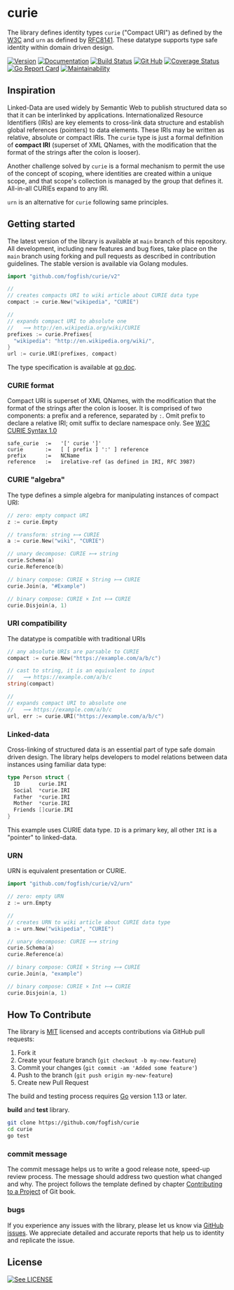 # curie

The library defines identity types `curie` ("Compact URI") as defined by the [W3C](https://www.w3.org/TR/2010/NOTE-curie-20101216/) and `urn` as defined by [RFC8141](https://www.rfc-editor.org/rfc/rfc8141). These datatype supports type safe identity within domain driven design.

[![Version](https://img.shields.io/github/v/tag/fogfish/curie?label=version)](https://github.com/fogfish/curie/releases)
[![Documentation](https://pkg.go.dev/badge/github.com/fogfish/curie)](https://pkg.go.dev/github.com/fogfish/curie)
[![Build Status](https://github.com/fogfish/curie/workflows/build/badge.svg)](https://github.com/fogfish/curie/actions/)
[![Git Hub](https://img.shields.io/github/last-commit/fogfish/curie.svg)](https://github.com/fogfish/curie)
[![Coverage Status](https://coveralls.io/repos/github/fogfish/curie/badge.svg?branch=main)](https://coveralls.io/github/fogfish/curie?branch=main)
[![Go Report Card](https://goreportcard.com/badge/github.com/fogfish/curie)](https://goreportcard.com/report/github.com/fogfish/curie)
[![Maintainability](https://api.codeclimate.com/v1/badges/bdad0e2fd29d488217fd/maintainability)](https://codeclimate.com/github/fogfish/curie/maintainability)


## Inspiration 

Linked-Data are used widely by Semantic Web to publish structured data so that it can be interlinked by applications. Internationalized Resource Identifiers (IRIs) are key elements to cross-link data structure and establish global references (pointers) to data elements. These IRIs may be written as relative, absolute or compact IRIs. The `curie` type is just a formal definition of **compact IRI** (superset of XML QNames, with the modification that the format of the strings after the colon is looser). 

Another challenge solved by `curie` is a formal mechanism to permit the use of the concept of scoping, where identities are created within a unique scope, and that scope's collection is managed by the group that defines it. All-in-all CURIEs expand to any IRI.

`urn` is an alternative for `curie` following same principles. 

## Getting started

The latest version of the library is available at `main` branch of this repository. All development, including new features and bug fixes, take place on the `main` branch using forking and pull requests as described in contribution guidelines. The stable version is available via Golang modules.

```go
import "github.com/fogfish/curie/v2"

//
// creates compacts URI to wiki article about CURIE data type
compact := curie.New("wikipedia", "CURIE")

//
// expands compact URI to absolute one
//   ⟿ http://en.wikipedia.org/wiki/CURIE
prefixes := curie.Prefixes{
  "wikipedia": "http://en.wikipedia.org/wiki/",
}
url := curie.URI(prefixes, compact)
```

The type specification is available at [go doc](https://pkg.go.dev/github.com/fogfish/curie).


### CURIE format

Compact URI is superset of XML QNames, with the modification that the format of the strings after the colon is looser. It is comprised of two components: a prefix and a reference, separated by `:`. Omit prefix to declare a relative IRI; omit suffix to declare namespace only. See [W3C CURIE Syntax 1.0](https://www.w3.org/TR/2010/NOTE-curie-20101216/)

```
safe_curie  :=   '[' curie ']'
curie       :=   [ [ prefix ] ':' ] reference
prefix      :=   NCName
reference   :=   irelative-ref (as defined in IRI, RFC 3987)
```

### CURIE "algebra"

The type defines a simple algebra for manipulating instances of compact URI:

```go
// zero: empty compact URI
z := curie.Empty

// transform: string ⟼ CURIE
a := curie.New("wiki", "CURIE")

// unary decompose: CURIE ⟼ string
curie.Schema(a)
curie.Reference(b)

// binary compose: CURIE × String ⟼ CURIE
curie.Join(a, "#Example")

// binary compose: CURIE × Int ⟼ CURIE
curie.Disjoin(a, 1)
```

### URI compatibility

The datatype is compatible with traditional URIs

```go
// any absolute URIs are parsable to CURIE
compact := curie.New("https://example.com/a/b/c")

// cast to string, it is an equivalent to input
//   ⟿ https://example.com/a/b/c
string(compact)

//
// expands compact URI to absolute one
//   ⟿ https://example.com/a/b/c
url, err := curie.URI("https://example.com/a/b/c")
```

### Linked-data

Cross-linking of structured data is an essential part of type safe domain driven design. The library helps developers to model relations between data instances using familiar data type:

```go
type Person struct {
  ID      curie.IRI
  Social  *curie.IRI
  Father  *curie.IRI
  Mother  *curie.IRI
  Friends []curie.IRI
}
```

This example uses CURIE data type. `ID` is a primary key, all other `IRI` is a "pointer" to linked-data.


### URN

URN is equivalent presentation or CURIE.

```go
import "github.com/fogfish/curie/v2/urn"

// zero: empty URN
z := urn.Empty

//
// creates URN to wiki article about CURIE data type
a := urn.New("wikipedia", "CURIE")

// unary decompose: CURIE ⟼ string
curie.Schema(a)
curie.Reference(a)

// binary compose: CURIE × String ⟼ CURIE
curie.Join(a, "example")

// binary compose: CURIE × Int ⟼ CURIE
curie.Disjoin(a, 1)
```

## How To Contribute

The library is [MIT](LICENSE) licensed and accepts contributions via GitHub pull requests:

1. Fork it
2. Create your feature branch (`git checkout -b my-new-feature`)
3. Commit your changes (`git commit -am 'Added some feature'`)
4. Push to the branch (`git push origin my-new-feature`)
5. Create new Pull Request

The build and testing process requires [Go](https://golang.org) version 1.13 or later.

**build** and **test** library.

```bash
git clone https://github.com/fogfish/curie
cd curie
go test
```

### commit message

The commit message helps us to write a good release note, speed-up review process. The message should address two question what changed and why. The project follows the template defined by chapter [Contributing to a Project](http://git-scm.com/book/ch5-2.html) of Git book.

### bugs

If you experience any issues with the library, please let us know via [GitHub issues](https://github.com/fogfish/curie/issue). We appreciate detailed and accurate reports that help us to identity and replicate the issue. 


## License

[![See LICENSE](https://img.shields.io/github/license/fogfish/curie.svg?style=for-the-badge)](LICENSE)
